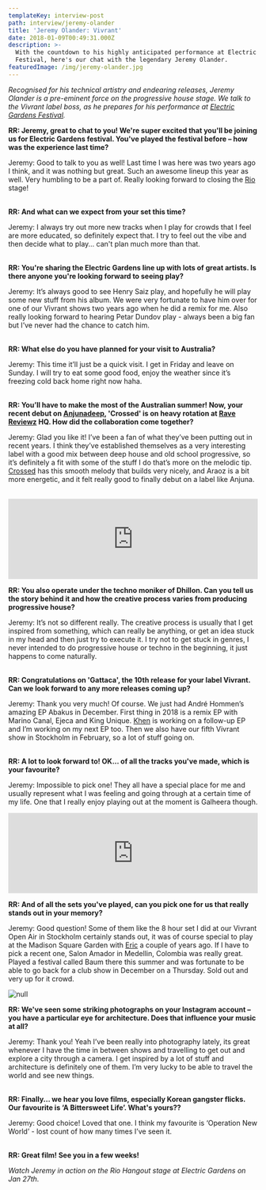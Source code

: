 ```yaml
---
templateKey: interview-post
path: interview/jeremy-olander
title: 'Jeremy Olander: Vivrant'
date: 2018-01-09T00:49:31.000Z
description: >-
  With the countdown to his highly anticipated performance at Electric Gardens
  Festival, here's our chat with the legendary Jeremy Olander.
featuredImage: /img/jeremy-olander.jpg
---
```

_Recognised for his technical artistry and endearing releases, Jeremy Olander is a pre-eminent force on the progressive house stage. We talk to the Vivrant label boss, as he prepares for his performance at [Electric Gardens Festival](https://www.ravereviewz.net.au/interview/damian-gelle-electric-gardens/)._

**RR: Jeremy, great to chat to you! We're super excited that you'll be joining us for Electric Gardens festival. You've played the festival before – how was the experience last time?**

Jeremy: Good to talk to you as well! Last time I was here was two years ago I think, and it was nothing but great. Such an awesome lineup this year as well. Very humbling to be a part of. Really looking forward to closing the [Rio](https://magazine.ravereviewz.net/interview/ricky-cooper/) stage!
<br><br>

**RR: And what can we expect from your set this time?**

Jeremy: I always try out more new tracks when I play for crowds that I feel are more educated, so definitely expect that. I try to feel out the vibe and then decide what to play... can't plan much more than that.
<br><br>

**RR: You're sharing the Electric Gardens line up with lots of great artists. Is there anyone you're looking forward to seeing play?**

Jeremy: It’s always good to see Henry Saiz play, and hopefully he will play some new stuff from his album. We were very fortunate to have him over for one of our Vivrant shows two years ago when he did a remix for me. Also really looking forward to hearing Petar Dundov play - always been a big fan but I’ve never had the chance to catch him.
<br><br>

**RR: What else do you have planned for your visit to Australia?**

Jeremy: This time it’ll just be a quick visit. I get in Friday and leave on Sunday. I will try to eat some good food, enjoy the weather since it’s freezing cold back home right now haha.
<br><br>

**RR: You’ll have to make the most of the Australian summer! Now, your recent debut on [Anjunadeep](https://www.facebook.com/anjunadeep), 'Crossed' is on heavy rotation at [Rave Reviewz](https://www.ravereviewz.net/) HQ. How did the collaboration come together?**

Jeremy: Glad you like it! I’ve been a fan of what they’ve been putting out in recent years. I think they’ve established themselves as a very interesting label with a good mix between deep house and old school progressive, so it’s definitely a fit with some of the stuff I do that’s more on the melodic tip. [Crossed](https://l.facebook.com/l.php?u=https%3A%2F%2Fwww.beatport.com%2Ftrack%2Fcrossed-original-mix%2F9949116&h=ATMgQ09FiY6LOv0mY2x4xP4IMVL0JeqImzBov6Qw8LkVEFRiTOLc-NcxCAgj53aB1wmP6EKf9audBt4jVCqhfRd4-14qTlLB_YtYRraQLvsjAZdUG5WRl8uv) has this smooth melody that builds very nicely, and Araoz is a bit more energetic, and it felt really good to finally debut on a label like Anjuna.
<br><br>

<iframe src="https://embed.beatport.com/?id=9949117&type=track" width="100%" height="162" frameborder="0" scrolling="no" style="max-width:600px;"></iframe>

**RR: You also operate under the techno moniker of Dhillon. Can you tell us the story behind it and how the creative process varies from producing progressive house?**

Jeremy: It’s not so different really. The creative process is usually that I get inspired from something, which can really be anything, or get an idea stuck in my head and then just try to execute it. I try not to get stuck in genres, I never intended to do progressive house or techno in the beginning, it just happens to come naturally.
<br><br>

**RR: Congratulations on 'Gattaca', the 10th release for your label Vivrant. Can we look forward to any more releases coming up?**

Jeremy: Thank you very much! Of course. We just had André Hommen’s amazing EP Abakus in December. First thing in 2018 is a remix EP with Marino Canal, Ejeca and King Unique. [Khen](https://www.facebook.com/ravereviewz/videos/536027060081648/) is working on a follow-up EP and I’m working on my next EP too. Then we also have our fifth Vivrant show in Stockholm in February, so a lot of stuff going on.
<br><br>

**RR: A lot to look forward to! OK... of all the tracks you've made, which is your favourite?**

Jeremy: Impossible to pick one! They all have a special place for me and usually represent what I was feeling and going through at a certain time of my life. One that I really enjoy playing out at the moment is Galheera though.

<iframe src="https://embed.beatport.com/?id=9804084&type=track" width="100%" height="162" frameborder="0" scrolling="no" style="max-width:600px;"></iframe>

**RR: And of all the sets you've played, can you pick one for us that really stands out in your memory?**

Jeremy: Good question! Some of them like the 8 hour set I did at our Vivrant Open Air in Stockholm certainly stands out, it was of course special to play at the Madison Square Garden with [Eric](https://www.facebook.com/EricPrydzOfficial/) a couple of years ago. If I have to pick a recent one, Salon Amador in Medellin, Colombia was really great. Played a festival called Baum there this summer and was fortunate to be able to go back for a club show in December on a Thursday. Sold out and very up for it crowd.

![null](/img/26240756_568113143539706_3482597045067097714_o.jpg)

**RR: We've seen some striking photographs on your Instagram account – you have a particular eye for architecture. Does that influence your music at all?**

Jeremy: Thank you! Yeah I’ve been really into photography lately, its great whenever I have the time in between shows and travelling to get out and explore a city through a camera. I get inspired by a lot of stuff and architecture is definitely one of them. I’m very lucky to be able to travel the world and see new things.
<br><br>

**RR: Finally... we hear you love films, especially Korean gangster flicks. Our favourite is ‘A Bittersweet Life’. What's yours??**

Jeremy: Good choice! Loved that one. I think my favourite is ‘Operation New World’ - lost count of how many times I’ve seen it.
<br><br>

**RR: Great film! See you in a few weeks!**

_Watch Jeremy in action on the Rio Hangout stage at Electric Gardens on Jan 27th._
